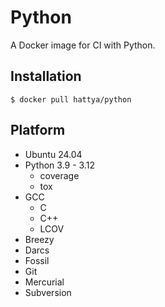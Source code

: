 # Python

A Docker image for CI with Python.


## Installation

```console
$ docker pull hattya/python
```


## Platform

- Ubuntu 24.04
- Python 3.9 - 3.12
  - coverage
  - tox
- GCC
  - C
  - C++
  - LCOV
- Breezy
- Darcs
- Fossil
- Git
- Mercurial
- Subversion
